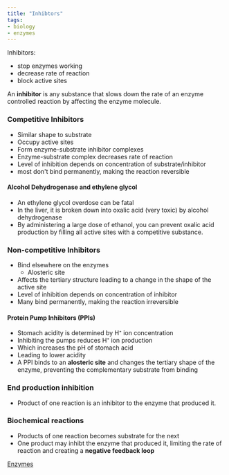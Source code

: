 ```yaml
---
title: "Inhibtors"
tags:
- biology
- enzymes
---
```


Inhibitors:
- stop enzymes working
- decrease rate of reaction
- block active sites

An **inhibitor** is any substance that slows down the rate of an enzyme controlled reaction by affecting the enzyme molecule.


### Competitive Inhibitors

- Similar shape to substrate 
- Occupy active sites
- Form enzyme-substrate inhibitor complexes
- Enzyme-substrate complex decreases rate of reaction
- Level of inhibition depends on concentration of substrate/inhibitor
- most don't bind permanently, making the reaction reversible

#### Alcohol Dehydrogenase and ethylene glycol

- An ethylene glycol overdose can be fatal
- In the liver, it is broken down into oxalic acid (very toxic) by alcohol dehydrogenase
- By administering a large dose of ethanol, you can prevent oxalic acid production by filling all active sites with a competitive substance.

### Non-competitive Inhibitors

- Bind elsewhere on the enzymes
	- Alosteric site
- Affects the tertiary structure leading to a change in the shape of the active site 
- Level of inhibition depends on concentration of inhibitor
- Many bind permanently, making the reaction irreversible

#### Protein Pump Inhibitors (PPIs)

- Stomach acidity is determined by H⁺ ion concentration
- Inhibiting the pumps reduces H⁺ ion production
- Which increases the pH of stomach acid
- Leading to lower acidity
- A PPI binds to an **alosteric site** and changes the tertiary shape of the enzyme, preventing the complementary substrate from binding


### End production inhibition

- Product of one reaction is an inhibitor to the enzyme that produced it.

### Biochemical reactions

- Products of one reaction becomes substrate for the next
- One product may inhibt the enzyme that produced it, limiting the rate of reaction and creating a **negative feedback loop**




[Enzymes](sixth/Biology/Enzymes/Enzymes)